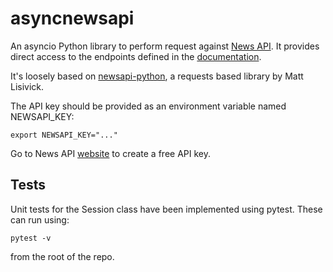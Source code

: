 # asyncnewsapi

An asyncio Python library to perform request against [News API](https://newsapi.org). It provides direct access to the endpoints defined in the [documentation](https://newsapi.org/docs/endpoints).

It's loosely based on [newsapi-python](https://github.com/mattlisiv/newsapi-python), a requests based library by Matt Lisivick.

The API key should be provided as an environment variable named NEWSAPI_KEY:
```
export NEWSAPI_KEY="..."
```
Go to News API [website](https://newsapi.org) to create a free API key.


## Tests

Unit tests for the Session class have been implemented using pytest. These can run using:
```
pytest -v
```
from the root of the repo.
